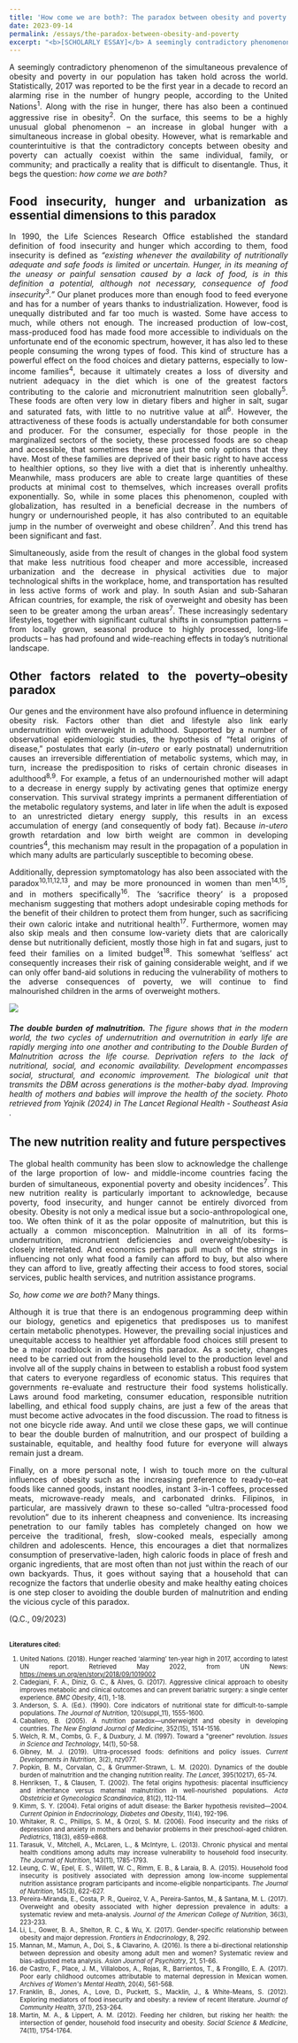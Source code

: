 ```yaml
---
title: 'How come we are both?: The paradox between obesity and poverty'
date: 2023-09-14
permalink: /essays/the-paradox-between-obesity-and-poverty
excerpt: "<b>[SCHOLARLY ESSAY]</b> A seemingly contradictory phenomenon of the simultaneous prevalence of obesity and poverty in our population has taken hold across the world. Statistically, 2017 was reported to be the first year in a decade to record an alarming rise in the number of hungry people, according to the United Nations. Along with the rise in hunger, there has also been a continued aggressive rise in obesity. On the surface, this seems to be a highly unusual global phenomenon – an increase in global hunger with a simultaneous increase in global obesity. However, what is remarkable and counterintuitive is that the contradictory concepts between obesity and poverty can actually coexist within the same individual, family, or community – and practically a reality that is difficult to disentangle. Thus, it begs the question: <i>how come we are both?</i>"
---
```


<div style="text-align: justify;">A seemingly contradictory phenomenon of the simultaneous prevalence of obesity and poverty in our population has taken hold across the world. Statistically, 2017 was reported to be the first year in a decade to record an alarming rise in the number of hungry people, according to the United Nations<sup>1</sup>. Along with the rise in hunger, there has also been a continued aggressive rise in obesity<sup>2</sup>. On the surface, this seems to be a highly unusual global phenomenon – an increase in global hunger with a simultaneous increase in global obesity. However, what is remarkable and counterintuitive is that the contradictory concepts between obesity and poverty can actually coexist within the same individual, family, or community; and practically a reality that is difficult to disentangle. Thus, it begs the question: <i>how come we are both?</i>

<h2>Food insecurity, hunger and urbanization as essential dimensions to this paradox</h2>
In 1990, the Life Sciences Research Office established the standard definition of food insecurity and hunger which according to them, food insecurity is defined as <i>“existing whenever the availability of nutritionally adequate and safe foods is limited or uncertain. Hunger, in its meaning of the uneasy or painful sensation caused by a lack of food, is in this definition a potential, although not necessary, consequence of food insecurity<sup>3</sup>.”</i> Our planet produces more than enough food to feed everyone and has for a number of years thanks to industrialization. However, food is unequally distributed and far too much is wasted. Some have access to much, while others not enough. The increased production of low-cost, mass-produced food has made food more accessible to individuals on the unfortunate end of the economic spectrum, however, it has also led to these people consuming the wrong types of food. This kind of structure has a powerful effect on the food choices and dietary patterns, especially to low-income families<sup>4</sup>, because it ultimately creates a loss of diversity and nutrient adequacy in the diet which is one of the greatest factors contributing to the calorie and micronutrient malnutrition seen globally<sup>5</sup>. These foods are often very low in dietary fibers and higher in salt, sugar and saturated fats, with little to no nutritive value at all<sup>6</sup>. However, the attractiveness of these foods is actually understandable for both consumer and producer. For the consumer, especially for those people in the marginalized sectors of the society, these processed foods are so cheap and accessible, that sometimes these are just the only options that they have. Most of these families are deprived of their basic right to have access to healthier options, so they live with a diet that is inherently unhealthy. Meanwhile, mass producers are able to create large quantities of these products at minimal cost to themselves, which increases overall profits exponentially. So, while in some places this phenomenon, coupled with globalization, has resulted in a beneficial decrease in the numbers of hungry or undernourished people, it has also contributed to an equitable jump in the number of overweight and obese children<sup>7</sup>. And this trend has been significant and fast.<br>

Simultaneously, aside from the result of changes in the global food system that make less nutritious food cheaper and more accessible, increased urbanization and the decrease in physical activities due to major technological shifts in the workplace, home, and transportation has resulted in less active forms of work and play. In south Asian and sub-Saharan African countries, for example, the risk of overweight and obesity has been seen to be greater among the urban areas<sup>7</sup>. These increasingly sedentary lifestyles, together with significant cultural shifts in consumption patterns – from locally grown, seasonal produce to highly processed, long-life products – has had profound and wide-reaching effects in today’s nutritional landscape.

<h2>Other factors related to the poverty–obesity paradox</h2>
Our genes and the environment have also profound influence in determining obesity risk. Factors other than diet and lifestyle also link early undernutrition with overweight in adulthood. Supported by a number of observational epidemiologic studies, the hypothesis of “fetal origins of disease,” postulates that early (<i>in-utero</i> or early postnatal) undernutrition causes an irreversible differentiation of metabolic systems, which may, in turn, increase the predisposition to risks of certain chronic diseases in adulthood<sup>8,9</sup>. For example, a fetus of an undernourished mother will adapt to a decrease in energy supply by activating genes that optimize energy conservation. This survival strategy imprints a permanent differentiation of the metabolic regulatory systems, and later in life when the adult is exposed to an unrestricted dietary energy supply, this results in an excess accumulation of energy (and consequently of body fat). Because <i>in-utero</i> growth retardation and low birth weight are common in developing countries<sup>4</sup>, this mechanism may result in the propagation of a population in which many adults are particularly susceptible to becoming obese.<br>

Additionally, depression symptomatology has also been associated with the paradox<sup>10,11,12,13</sup>, and may be more pronounced in women than men<sup>14,15</sup>, and in mothers specifically<sup>16</sup>. The ‘sacrifice theory’ is a proposed mechanism suggesting that mothers adopt undesirable coping methods for the benefit of their children to protect them from hunger, such as sacrificing their own caloric intake and nutritional health<sup>17</sup>. Furthermore, women may also skip meals and then consume low-variety diets that are calorically dense but nutritionally deficient, mostly those high in fat and sugars, just to feed their families on a limited budget<sup>18</sup>. This somewhat ‘selfless’ act consequently increases their risk of gaining considerable weight, and if we can only offer band-aid solutions in reducing the vulnerability of mothers to the adverse consequences of poverty, we will continue to find malnourished children in the arms of overweight mothers.

<img src="https://www.thelancet.com/cms/10.1016/j.lansea.2024.100453/asset/883d08e5-512d-4306-a11d-eee8e094a53b/main.assets/gr1_lrg.jpg" 
     style="max-width:100%; height:auto;">
<h6><b>The double burden of malnutrition.</b> The figure shows that in the modern world, the two cycles of undernutrition and overnutrition in early life are rapidly merging into one another and contributing to the Double Burden of Malnutrition across the life course. Deprivation refers to the lack of nutritional, social, and economic availability. Development encompasses social, structural, and economic improvement. The biological unit that transmits the DBM across generations is the mother-baby dyad. Improving health of mothers and babies will improve the health of the society. Photo retrieved from Yajnik (2024) in <i>The Lancet Regional Health - Southeast Asia </i>.</h6>

<h2>The new nutrition reality and future perspectives</h2>
The global health community has been slow to acknowledge the challenge of the large proportion of low- and middle-income countries facing the burden of simultaneous, exponential poverty and obesity incidences<sup>7</sup>. This new nutrition reality is particularly important to acknowledge, because poverty, food insecurity, and hunger cannot be entirely divorced from obesity. Obesity is not only a medical issue but a socio-anthropological one, too. We often think of it as the polar opposite of malnutrition, but this is actually a common misconception. Malnutrition in all of its forms– undernutrition, micronutrient deficiencies and overweight/obesity– is closely interrelated. And economics perhaps pull much of the strings in influencing not only what food a family can afford to buy, but also where they can afford to live, greatly affecting their access to food stores, social services, public health services, and nutrition assistance programs. <br>

<i>So, how come we are both?</i> Many things. <br>

Although it is true that there is an endogenous programming deep within our biology, genetics and epigenetics that predisposes us to manifest certain metabolic phenotypes. However, the prevailing social injustices and unequitable access to healthier yet affordable food choices still present to be a major roadblock in addressing this paradox. As a society, changes need to be carried out from the household level to the production level and involve all of the supply chains in between to establish a robust food system that caters to everyone regardless of economic status. This requires that governments re-evaluate and restructure their food systems holistically. Laws around food marketing, consumer education, responsible nutrition labelling, and ethical food supply chains, are just a few of the areas that must become active advocates in the food discussion. The road to fitness is not one bicycle ride away. And until we close these gaps, we will continue to bear the double burden of malnutrition, and our prospect of building a sustainable, equitable, and healthy food future for everyone will always remain just a dream. <br>

Finally, on a more personal note, I wish to touch more on the cultural influences of obesity such as the increasing preference to ready-to-eat foods like canned goods, instant noodles, instant 3-in-1 coffees, processed meats, microwave-ready meals, and carbonated drinks. Filipinos, in particular, are massively drawn to these so-called “ultra-processed food revolution” due to its inherent cheapness and convenience. Its increasing penetration to our family tables has completely changed on how we perceive the traditional, fresh, slow-cooked meals, especially among children and adolescents. Hence, this encourages a diet that normalizes consumption of preservative-laden, high caloric foods in place of fresh and organic ingredients, that are most often than not just within the reach of our own backyards. Thus, it goes without saying that a household that can recognize the factors that underlie obesity and make healthy eating choices is one step closer to avoiding the double burden of malnutrition and ending the vicious cycle of this paradox.<br>

(Q.C., 09/2023)<br><br>

<div style="font-size: 0.8em;">
<b>Literatures cited:</b>
<ol>
<li>United Nations. (2018). Hunger reached ‘alarming’ ten-year high in 2017, according to latest UN report. Retrieved May 2022, from UN News: <a href="https://news.un.org/en/story/2018/09/1019002">https://news.un.org/en/story/2018/09/1019002</a></li>
<li>Cadegiani, F. A., Diniz, G. C., & Alves, G. (2017). Aggressive clinical approach to obesity improves metabolic and clinical outcomes and can prevent bariatric surgery: a single center experience. <i>BMC Obesity</i>, 4(1), 1-18.</li>
<li>Anderson, S. A. (Ed.). (1990). Core indicators of nutritional state for difficult-to-sample populations. <i>The Journal of Nutrition</i>, 120(suppl_11), 1555-1600.</li>
<li>Caballero, B. (2005). A nutrition paradox—underweight and obesity in developing countries. <i>The New England Journal of Medicine</i>, 352(15), 1514-1516.</li>
<li>Welch, R. M., Combs, G. F., & Duxbury, J. M. (1997). Toward a "greener" revolution. <i>Issues in Science and Technology</i>, 14(1), 50-58.</li>
<li>Gibney, M. J. (2019). Ultra-processed foods: definitions and policy issues. <i>Current Developments in Nutrition</i>, 3(2), nzy077.</li>
<li>Popkin, B. M., Corvalan, C., & Grummer-Strawn, L. M. (2020). Dynamics of the double burden of malnutrition and the changing nutrition reality. <i>The Lancet</i>, 395(10217), 65-74.</li>
<li>Henriksen, T., & Clausen, T. (2002). The fetal origins hypothesis: placental insufficiency and inheritance versus maternal malnutrition in well-nourished populations. <i>Acta Obstetricia et Gynecologica Scandinavica</i>, 81(2), 112-114.</li>
<li>Kimm, S. Y. (2004). Fetal origins of adult disease: the Barker hypothesis revisited—2004. <i>Current Opinion in Endocrinology, Diabetes and Obesity</i>, 11(4), 192-196.</li>
<li>Whitaker, R. C., Phillips, S. M., & Orzol, S. M. (2006). Food insecurity and the risks of depression and anxiety in mothers and behavior problems in their preschool-aged children. <i>Pediatrics</i>, 118(3), e859-e868.</li>
<li>Tarasuk, V., Mitchell, A., McLaren, L., & McIntyre, L. (2013). Chronic physical and mental health conditions among adults may increase vulnerability to household food insecurity. <i>The Journal of Nutrition</i>, 143(11), 1785-1793.</li>
<li>Leung, C. W., Epel, E. S., Willett, W. C., Rimm, E. B., & Laraia, B. A. (2015). Household food insecurity is positively associated with depression among low-income supplemental nutrition assistance program participants and income-eligible nonparticipants. <i>The Journal of Nutrition</i>, 145(3), 622-627.</li>
<li>Pereira-Miranda, E., Costa, P. R., Queiroz, V. A., Pereira-Santos, M., & Santana, M. L. (2017). Overweight and obesity associated with higher depression prevalence in adults: a systematic review and meta-analysis. <i>Journal of the American College of Nutrition</i>, 36(3), 223-233.</li>
<li>Li, L., Gower, B. A., Shelton, R. C., & Wu, X. (2017). Gender-specific relationship between obesity and major depression. <i>Frontiers in Endocrinology</i>, 8, 292.</li>
  <li>Mannan, M., Mamun, A., Doi, S., & Clavarino, A. (2016). Is there a bi-directional relationship between depression and obesity among adult men and women? Systematic review and bias-adjusted meta analysis. <i>Asian Journal of Psychiatry</i>, 21, 51-66.</li>
<li>de Castro, F., Place, J. M., Villalobos, A., Rojas, R., Barrientos, T., & Frongillo, E. A. (2017). Poor early childhood outcomes attributable to maternal depression in Mexican women. <i>Archives of Women's Mental Health</i>, 20(4), 561-568.</li>
<li>Franklin, B., Jones, A., Love, D., Puckett, S., Macklin, J., & White-Means, S. (2012). Exploring mediators of food insecurity and obesity: a review of recent literature. <i>Journal of Community Health</i>, 37(1), 253-264.</li>
<li>Martin, M. A., & Lippert, A. M. (2012). Feeding her children, but risking her health: the intersection of gender, household food insecurity and obesity. <i>Social Science & Medicine</i>, 74(11), 1754-1764.</li>
</ol>
</div>
</div>
